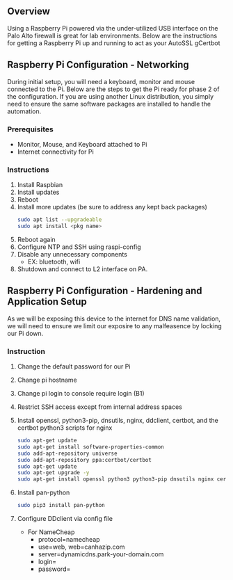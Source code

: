 ## Overview
Using a Raspberry Pi powered via the under-utilized USB interface on the Palo Alto firewall is great for lab environments. Below are the instructions for getting a Raspberry Pi up and running to act as your AutoSSL gCertbot

## Raspberry Pi Configuration - Networking
 During initial setup, you will need a keyboard, monitor and mouse connected to the Pi. Below are the steps to get the Pi ready for phase 2 of the configuration. If you are using another Linux distribution, you simply need to ensure the same software packages are installed to handle the automation.

### Prerequisites
 * Monitor, Mouse, and Keyboard attached to Pi
 * Internet connectivity for Pi

### Instructions
1. Install Raspbian
1. Install updates
1. Reboot
1. Install more updates (be sure to address any kept back packages)
    ```bash
    sudo apt list --upgradeable
    sudo apt install <pkg name>
    ```
1. Reboot again
1. Configure NTP and SSH using raspi-config
1. Disable any unnecessary components
    * EX: bluetooth, wifi
1. Shutdown and connect to L2 interface on PA.

## Raspberry Pi Configuration - Hardening and Application Setup
As we will be exposing this device to the internet for DNS name validation, we will need to ensure we limit our exposire to any malfeasence by locking our Pi down.

### Instruction
1. Change the default password for our Pi
1. Change pi hostname
1. Change pi login to console require login (B1)
1. Restrict SSH access except from internal address spaces
1. Install openssl, python3-pip, dnsutils, nginx, ddclient, certbot, and the certbot python3 scripts for nginx
    ```bash
    sudo apt-get update
    sudo apt-get install software-properties-common
    sudo add-apt-repository universe
    sudo add-apt-repository ppa:certbot/certbot
    sudo apt-get update
    sudo apt-get upgrade -y
    sudo apt-get install openssl python3 python3-pip dnsutils nginx certbot python3-certbot-nginx ddclient
    ```
1. Install pan-python
    ```bash
    sudo pip3 install pan-python
    ```
    
1. Configure DDclient via config file
    * For NameCheap
        * protocol=namecheap
        * use=web, web=canhazip.com
        * server=dynamicdns.park-your-domain.com
        * login=<domain name>
        * password=<password from dyndns section in NameCheap>
        <hostname>
